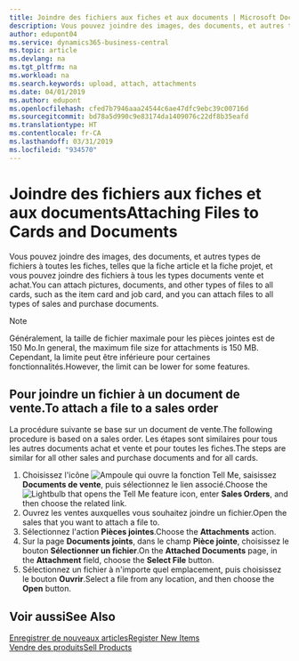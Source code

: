```yaml
---
title: Joindre des fichiers aux fiches et aux documents | Microsoft Docs
description: Vous pouvez joindre des images, des documents, et autres types de fichiers à toutes les fiches et à tous les types documents vente et achat.
author: edupont04
ms.service: dynamics365-business-central
ms.topic: article
ms.devlang: na
ms.tgt_pltfrm: na
ms.workload: na
ms.search.keywords: upload, attach, attachments
ms.date: 04/01/2019
ms.author: edupont
ms.openlocfilehash: cfed7b7946aaa24544c6ae47dfc9ebc39c00716d
ms.sourcegitcommit: bd78a5d990c9e83174da1409076c22df8b35eafd
ms.translationtype: HT
ms.contentlocale: fr-CA
ms.lasthandoff: 03/31/2019
ms.locfileid: "934570"
---
```

# <a name="attaching-files-to-cards-and-documents"></a><span data-ttu-id="490e8-103">Joindre des fichiers aux fiches et aux documents</span><span class="sxs-lookup"><span data-stu-id="490e8-103">Attaching Files to Cards and Documents</span></span>
<span data-ttu-id="490e8-104">Vous pouvez joindre des images, des documents, et autres types de fichiers à toutes les fiches, telles que la fiche article et la fiche projet, et vous pouvez joindre des fichiers à tous les types documents vente et achat.</span><span class="sxs-lookup"><span data-stu-id="490e8-104">You can attach pictures, documents, and other types of files to all cards, such as the item card and job card, and you can attach files to all types of sales and purchase documents.</span></span>

> [!Note]
> <span data-ttu-id="490e8-105">Généralement, la taille de fichier maximale pour les pièces jointes est de 150 Mo.</span><span class="sxs-lookup"><span data-stu-id="490e8-105">In general, the maximum file size for attachments is 150 MB.</span></span> <span data-ttu-id="490e8-106">Cependant, la limite peut être inférieure pour certaines fonctionnalités.</span><span class="sxs-lookup"><span data-stu-id="490e8-106">However, the limit can be lower for some features.</span></span> 

## <a name="to-attach-a-file-to-a-sales-order"></a><span data-ttu-id="490e8-107">Pour joindre un fichier à un document de vente.</span><span class="sxs-lookup"><span data-stu-id="490e8-107">To attach a file to a sales order</span></span>
<span data-ttu-id="490e8-108">La procédure suivante se base sur un document de vente.</span><span class="sxs-lookup"><span data-stu-id="490e8-108">The following procedure is based on a sales order.</span></span> <span data-ttu-id="490e8-109">Les étapes sont similaires pour tous les autres documents achat et vente et pour toutes les fiches.</span><span class="sxs-lookup"><span data-stu-id="490e8-109">The steps are similar for all other sales and purchase documents and for all cards.</span></span>

1. <span data-ttu-id="490e8-110">Choisissez l'icône ![Ampoule qui ouvre la fonction Tell Me](media/ui-search/search_small.png "Dites-moi ce que vous voulez faire"), saisissez **Documents de vente**, puis sélectionnez le lien associé.</span><span class="sxs-lookup"><span data-stu-id="490e8-110">Choose the ![Lightbulb that opens the Tell Me feature](media/ui-search/search_small.png "Tell me what you want to do") icon, enter **Sales Orders**, and then choose the related link.</span></span>
2. <span data-ttu-id="490e8-111">Ouvrez les ventes auxquelles vous souhaitez joindre un fichier.</span><span class="sxs-lookup"><span data-stu-id="490e8-111">Open the sales that you want to attach a file to.</span></span>
3. <span data-ttu-id="490e8-112">Sélectionnez l'action **Pièces jointes**.</span><span class="sxs-lookup"><span data-stu-id="490e8-112">Choose the **Attachments** action.</span></span>
4. <span data-ttu-id="490e8-113">Sur la page **Documents joints**, dans le champ **Pièce jointe**, choisissez le bouton **Sélectionner un fichier**.</span><span class="sxs-lookup"><span data-stu-id="490e8-113">On the **Attached Documents** page, in the **Attachment** field, choose the **Select File** button.</span></span>
5. <span data-ttu-id="490e8-114">Sélectionnez un fichier à n'importe quel emplacement, puis choisissez le bouton **Ouvrir**.</span><span class="sxs-lookup"><span data-stu-id="490e8-114">Select a file from any location, and then choose the **Open** button.</span></span>

## <a name="see-also"></a><span data-ttu-id="490e8-115">Voir aussi</span><span class="sxs-lookup"><span data-stu-id="490e8-115">See Also</span></span>
[<span data-ttu-id="490e8-116">Enregistrer de nouveaux articles</span><span class="sxs-lookup"><span data-stu-id="490e8-116">Register New Items</span></span>](inventory-how-register-new-items.md)  
[<span data-ttu-id="490e8-117">Vendre des produits</span><span class="sxs-lookup"><span data-stu-id="490e8-117">Sell Products</span></span>](sales-how-sell-products.md)

